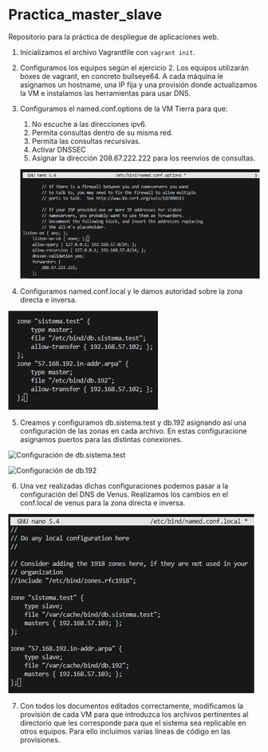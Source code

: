 # Practica_master_slave
Repositorio para la práctica de despliegue de aplicaciones web.

1. Inicializamos el archivo Vagrantfile con `vagrant init`.
2. Configuramos los equipos según el ejercicio 2. Los equipos utilizarán boxes de vagrant, en concreto bullseye64. A cada máquina le asignamos un hostname, una IP fija y una provisión donde actualizamos la VM e instalamos las herramientas para usar DNS.

3. Configuramos el named.conf.options de la VM Tierra para que:
    1. No escuche a las direcciones ipv6.
    2. Permita consultas dentro de su misma red.
    3. Permita las consultas recursivas.
    4. Activar DNSSEC
    5.  Asignar la dirección 208.67.222.222 para los reenvíos de consultas.
    
    ![Configuración de Tierra](./images/captura-conf-tierra.png)

4. Configuramos named.conf.local y le damos autoridad sobre la zona directa e inversa.

![Configuración de named.conf.local en Tierra](./images/captura-conf-local-tierra.png)


5. Creamos y configuramos db.sistema.test y db.192 asignando así una configuración de las zonas en cada archivo. En estas configuracione asignamos puertos para las distintas conexiones.

![Configuración de db.sistema.test](./images/captura-db-sistema-test.png)

![Configuración de db.192](./images/captura-db-192.png)

6. Una vez realizadas dichas configuraciones podemos pasar a la configuración del DNS de Venus.
Realizamos los cambios en el conf.local de venus para la zona directa e inversa.

![Configuración de named.conf.local en Venus](./images/captura-conf-venus-local.png)

7. Con todos los documentos editados correctamente, modificamos la provisión de cada VM para que introduzca los archivos pertinentes al directorio que les corresponde para que el sistema sea replicable en otros equipos.
    Para ello incluímos varias líneas de código en las provisiones.